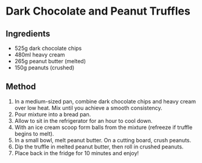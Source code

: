 
# Dark Chocolate and Peanut Truffles # 

## Ingredients ## 

- 525g dark chocolate chips
- 480ml heavy cream
- 265g peanut butter (melted)
- 150g peanuts (crushed)

## Method ## 

1. In a medium-sized pan, combine dark chocolate chips and heavy cream over low heat. Mix until you achieve a smooth consistency.
2. Pour mixture into a bread pan.
3. Allow to sit in the refrigerator for an hour to cool down.
4. With an ice cream scoop form balls from the mixture (refreeze if truffle begins to melt).
5. In a small bowl, melt peanut butter. On a cutting board, crush peanuts. 
6. Dip the truffle in melted peanut butter, then roll in crushed peanuts.
7. Place back in the fridge for 10 minutes and enjoy!

